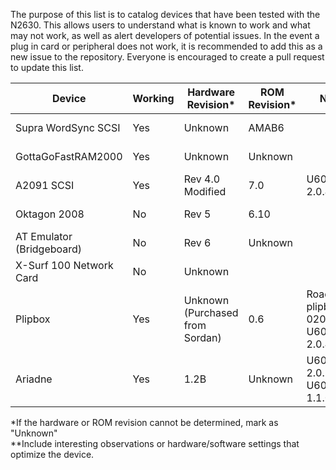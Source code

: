 The purpose of this list is to catalog devices that have been tested with the N2630. This allows users to understand what is known to work and what may not work, as well as alert developers of potential issues. In the event a plug in card or peripheral does not work, it is recommended to add this as a new issue to the repository. Everyone is encouraged to create a pull request to update this list.

Device|Working|Hardware Revision*|ROM Revision*|Notes**|Date Reported
-|-|-|-|-|-
Supra WordSync SCSI|Yes|Unknown|AMAB6||March 2023
GottaGoFastRAM2000|Yes|Unknown|Unknown||March 2023
A2091 SCSI|Yes|Rev 4.0 Modified|7.0|U600 Rev 2.0.4|October 2023
Oktagon 2008|No|Rev 5|6.10||September 2023
AT Emulator (Bridgeboard)|No|Rev 6|Unknown||September 2023
X-Surf 100 Network Card|No|Unknown|||September 2023
Plipbox|Yes|Unknown (Purchased from Sordan)|0.6|Roadshow,<br>plipbox.device 020,<br>U600 Rev 2.0.4|October 2023
Ariadne|Yes|1.2B|Unknown|U600 Rev 2.0.5<br>U602 Rev 1.1.0|October 2023

*If the hardware or ROM revision cannot be determined, mark as "Unknown"  
**Include interesting observations or hardware/software settings that optimize the device.
